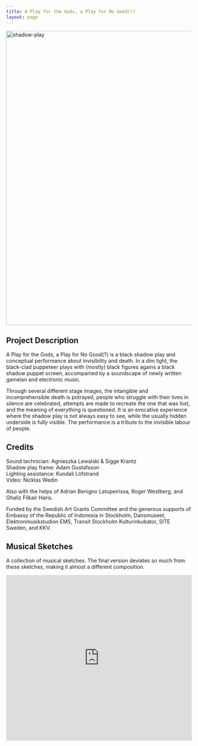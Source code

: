 ```yaml
---
title: A Play for the Gods, a Play for No Good(?)
layout: page
---
```


<img src="https://i.postimg.cc/YCrLLF6w/image-shadow.png" alt="shadow-play" width="800px">

## Project Description

A Play for the Gods, a Play for No Good(?) is a black shadow play and conceptual performance
about invisibility and death. In a dim light, the black-clad puppeteer plays with
(mostly) black figures agains a black shadow puppet screen, accompanied by a soundscape
of newly written gamelan and electronic music.

Through several different stage images, the intangible and incomprehensible death is
potrayed, people who struggle with their lives in silence are celebrated,
attempts are made to recreate the one that was lost, and the meaning of everything is
questioned. It is an evocative experience where the shadow play is not always easy to see,
while the usually hidden underside is fully visible. The performance is a tribute
to the invisible labour of people.

## Credits

Sound technician: Agnieszka Lewalski & Sigge Krantz<br>
Shadow play frame: Adam Gustafsson<br>
Lighting assistance: Kundali Löfstrand<br>
Video: Nicklas Wedin

Also with the helps of Adrian Benigno Latupeirissa, Roger Westberg, and Ghaliz
Filkair Haris.

Funded by the Swedish Art Grants Committee and the generous supports of Embassy
of the Republic of Indonesia in Stockholm, Dansmuseet, Elektronmusikstudion EMS,
Transit Stockholm Kulturinkubator, SITE Sweden, and KKV.

## Musical Sketches

A collection of musical sketches. The final version deviates so much from these
sketches, making it almost a different composition.

<iframe width="100%" height="450" scrolling="no" frameborder="no" allow="autoplay" src="https://w.soundcloud.com/player/?url=https%3A//api.soundcloud.com/playlists/1965599920&color=%23ff5500&auto_play=false&hide_related=false&show_comments=true&show_user=true&show_reposts=false&show_teaser=true"></iframe>

